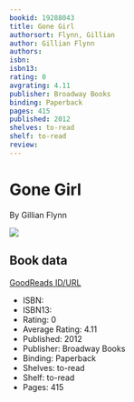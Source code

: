 ```yaml
---
bookid: 19288043
title: Gone Girl
authorsort: Flynn, Gillian
author: Gillian Flynn
authors: 
isbn: 
isbn13: 
rating: 0
avgrating: 4.11
publisher: Broadway Books
binding: Paperback
pages: 415
published: 2012
shelves: to-read
shelf: to-read
review: 
---
```


# Gone Girl

By Gillian Flynn

![](../../1554086139l/19288043.jpg)

## Book data

[GoodReads ID/URL](https://www.goodreads.com/book/show/19288043)

- ISBN: 
- ISBN13: 
- Rating: 0
- Average Rating: 4.11
- Published: 2012
- Publisher: Broadway Books
- Binding: Paperback
- Shelves: to-read
- Shelf: to-read
- Pages: 415

